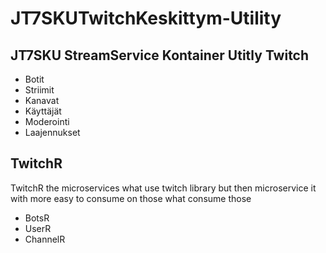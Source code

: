 # JT7SKUTwitchKeskittym-Utility
## JT7SKU StreamService Kontainer Utitly Twitch
- Botit
- Striimit
- Kanavat
- Käyttäjät
- Moderointi
- Laajennukset

## TwitchR
TwitchR the microservices what use twitch library but then microservice it with more easy to consume on those what consume those
- BotsR
- UserR
- ChannelR
